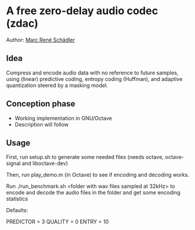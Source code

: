 # A free zero-delay audio codec (zdac)

Author: [Marc René Schädler](mailto:suaefar@googlemail.com)

## Idea
Compress and encode audio data with no reference to future samples,
using (linear) predictive coding, entropy coding (Huffman), and adaptive
quantization steered by a masking model.

## Conception phase
- Working implementation in GNU/Octave
- Description will follow

## Usage
First, run setup.sh to generate some needed files (needs octave, octave-signal and liboctave-dev)

Then, run play_demo.m (in Octave) to see if encoding and decoding works.

Run ./run_benchmark.sh <folder with wav files sampled at 32kHz> <PREDICTOR> <QUALITY> <ENTRY> to encode and decode the audio files in the folder and get some encoding statistics

Defaults:
 
PREDICTOR = 3
QUALITY = 0
ENTRY = 10



